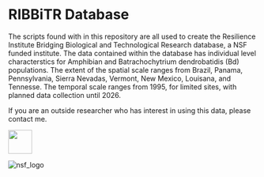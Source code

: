 # RIBBiTR Database
The scripts found with in this repository are all used to create the Resilience Institute Bridging Biological and Technological Research database, a NSF funded institute. The data contained within the database has individual level characterstics for Amphibian and Batrachochytrium dendrobatidis (Bd) populations. The extent of the spatial scale ranges from Brazil, Panama, Pennsylvania, Sierra Nevadas, Vermont, New Mexico, Louisana, and Tennesse. The temporal scale ranges from 1995, for limited sites, with planned data collection until 2026. 

If you are an outside researcher who has interest in using this data, please contact me. 

<img src="https://github.com/favicon.ico](https://user-images.githubusercontent.com/88209553/192005530-b2fde59f-21b8-4d58-a80f-bd75676b6e74.png" width="48">

![nsf_logo](https://user-images.githubusercontent.com/88209553/192005606-55358448-a846-4956-92f3-d49586ad5ca0.png)
